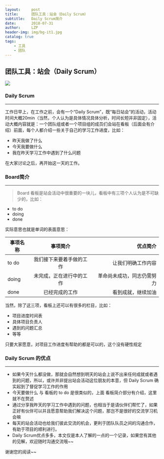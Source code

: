 ```yaml
---
layout:     post
title:      团队工具：站会（Daily Scrum）
subtitle:   Daily Scrum简介
date:       2018-07-31
author:     LZP
header-img: img/bg-it1.jpg
catalog: true
tags:
    - 工具
    - 团队
---
```



## 团队工具：站会（Daily Scrum） 

![](https://upload-images.jianshu.io/upload_images/6970677-ec2b1cf6857d5c9b.jpg?imageMogr2/auto-orient/strip%7CimageView2/2/w/500)


### Daily Scrum

-----

工作日早上，在工作之前，会有一个“Daily Scrum”，既“每日站会”的活动，活动时间大概20min（当然，个人认为是具体情况具体分析，时间长短并非固定），活动大概内容就是：一个团队组或者一个项目组的成员们会站在看板（后面会有介绍）前面，每个人都介绍一些关于自己的学习工作进度，比如：

* 昨天我做了什么
* 今天我要做什么
* 我在昨天学习工作中遇到了什么问题

在大家讨论之后，再开始这一天的工作。

### Board简介

-------

>Board
 看板是站会活动中很重要的一块儿，看板中有三项个人认为是不可缺少的，比如：
  * to do
  * doing
  * done

实际意思也就是单词的表面意思：
<table>
<thead>
<tr>
<th>事项名称</th>
<th style="text-align:center">事项简介</th>
<th style="text-align:right">优点简介</th>
</tr>
</thead>
<tbody>
<tr>
<td>to do</td>
<td style="text-align:center">我们接下来要着手做的工作</td>
<td style="text-align:right">让我们明确工作内容</td>
</tr>
<tr>
<td>doing</td>
<td style="text-align:center">未完成，正在进行中的工作</td>
<td style="text-align:right">革命尚未成功，同志仍需努力</td>
</tr>
<tr>
<td>done</td>
<td style="text-align:center">已经完成的工作</td>
<td style="text-align:right">看到成就，继续加油</td>
</tr>
</tbody>
</table>


当然，除了这三项，看板上还可以有很多的栏目，比如：

* 项目进度时间表
* 具体项目负责人
* 遇到的问题汇总
* 等等

只要大家愿意，对项目工作进度有帮助的都是可以的，这个没有硬性规定

### Daily Scrum 的优点

---------------

* 如果今天什么都没做，那就会自然想到明天的站会上说不出来任何成就或者遇到的问题，所以，或许并非提出站会活动这位朋友的本意，但 Daily Scrum 确实起到了督促学习工作的作用
* 今天要做什么  与 看板的 to do 是很类似的，上面 看板简介部分有介绍，这里就不在赘述
* 通过分享我昨天的学习工作中遇到的问题，也相当于是请伙伴们帮忙了，如果正好有伙伴可以并且愿意帮助我们解决这个问题，那岂不是很好的交流学习机会嘛
* 每天的站会活动也给我们彼此交流的机会，更利于团队队员之间的沟通合作，有助于项目的顺利进行。
* Daily Scrum优点多多，本文仅是本人了解的一点的一个记录，如果您有其他的见解，欢迎随时沟通交流哦~~
 
谢谢您的阅读~~